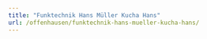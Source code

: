 ```yaml
---
title: "Funktechnik Hans Müller Kucha Hans"
url: /offenhausen/funktechnik-hans-mueller-kucha-hans/
---
```

